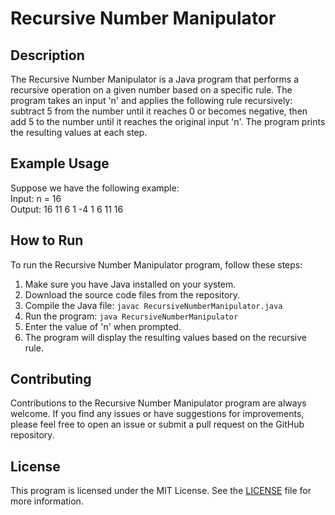 <h1>Recursive Number Manipulator</h1>
    
   <h2>Description</h2>
   <p>
        The Recursive Number Manipulator is a Java program that performs a recursive operation on a given number based on a specific rule. The program takes an input 'n' and applies the following rule recursively: subtract 5 from the number until it reaches 0 or becomes negative, then add 5 to the number until it reaches the original input 'n'. The program prints the resulting values at each step.
    </p>

  <h2>Example Usage</h2>
  <p>
        Suppose we have the following example:
        <br>
        Input: n = 16
        <br>
        Output: 16 11 6 1 -4 1 6 11 16
    </p>

   <h2>How to Run</h2>
   <p>
        To run the Recursive Number Manipulator program, follow these steps:
        <ol>
            <li>Make sure you have Java installed on your system.</li>
            <li>Download the source code files from the repository.</li>
            <li>Compile the Java file: <code>javac RecursiveNumberManipulator.java</code></li>
            <li>Run the program: <code>java RecursiveNumberManipulator</code></li>
            <li>Enter the value of 'n' when prompted.</li>
            <li>The program will display the resulting values based on the recursive rule.</li>
        </ol>
    </p>

   <h2>Contributing</h2>
   <p>
        Contributions to the Recursive Number Manipulator program are always welcome. If you find any issues or have suggestions for improvements, please feel free to open an issue or submit a pull request on the GitHub repository.
    </p>

   <h2>License</h2>
   <p>
        This program is licensed under the MIT License. See the <a href="LICENSE">LICENSE</a> file for more information.
    </p>
